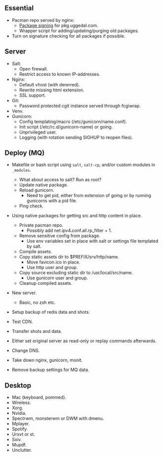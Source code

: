 Essential
---------

* Pacman repo served by nginx:
  - [Package signing](http://jasonwryan.com/blog/2012/03/23/key/)
    for pkg.uggedal.com.
  - Wrapper script for adding/updating/purging old packages.
* Turn on signature checking for all packages if possible.


Server
------

* Salt:
  - Open firewall.
  - Restrict access to known IP-addresses.
* Nginx:
  - Default vhost (with dererred).
  - Rewrite missing html extension.
  - SSL support.
* Git:
  - Password protected cgit instance served through fcgiwrap.
* Venv.
* Gunicorn:
  - Config templating/macro (/etc/gunicorn/name.conf).
  - Init script (/etc/rc.d/gunicorn-name) or going.
  - Unprivileged user.
  - Logging (with rotation sending SIGHUP to reopen files).


Deploy (MQ)
-----------

* Makefile or bash script using `salt`, `salt-cp`, and/or custom modules
  in `_modules`.
  - What about access to salt? Run as root?
  - Update native package.
  - Reload gunicorn.
    - Need to get pid, either from extension of going or by
      running gunicorns with a pid file.
  - Ping check.
* Using native packages for getting src and http content in place.
  - Private pacman repo.
    - Possibly add net.ipv4.conf.all.rp_filter = 1.
  - Remove sensitive config from package.
    - Use env variables set in place with salt or settings file templated
      by salt.
  - Compile assets.
  - Copy static assets dir to $PREFIX/srv/http/name.
    - Move favicon.ico in place.
    - Use http user and group.
  - Copy source excluding static dir to /usr/local/src/name.
    - Use gunicorn user and group.
  - Cleanup compiled assets.

* New server.
  - Basic, no zsh etc.
* Setup backup of redis data and shots.
* Test CDN.
* Transfer shots and data.
* Either set original server as read-only or replay commands afterwards.
* Change DNS.
* Take down nginx, gunicorn, monit.
* Remove backup settings for MQ data.


Desktop
-------

* Mac (keyboard, pommed).
* Wireless.
* Xorg.
* Nvidia.
* Spectrwm, monsterwm or DWM with dmenu.
* Mplayer.
* Spotify.
* Urxvt or st.
* Sxiv.
* Mupdf.
* Unclutter.
